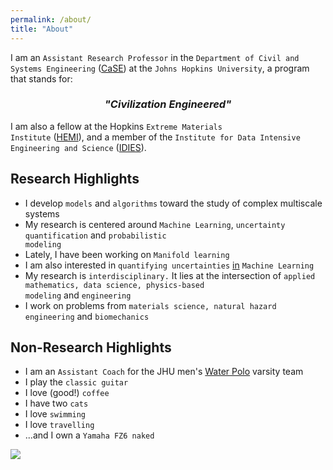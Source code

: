 ```yaml
---
permalink: /about/
title: "About"
---
```



I am an <code>Assistant Research Professor</code> in the  <code>Department of Civil and Systems Engineering</code> (<a href="https://engineering.jhu.edu/case/" target="_blank">CaSE</a>) at the <code>Johns Hopkins University</code>, a program  that stands for:

### <center><i>"Civilization Engineered"</i></center>


I am also a fellow at the Hopkins <code>Extreme Materials Institute</code> (<a href="https://hemi.jhu.edu">HEMI</a>), and a member of the <code>Institute for Data Intensive Engineering and Science</code> (<a href="https://idies.jhu.edu">IDIES</a>). 


## Research Highlights

* I develop <code>models</code> and <code>algorithms</code> toward the study of complex multiscale systems
* My research is centered around  <code>Machine Learning</code>, <code>uncertainty quantification</code>  and <code>probabilistic modeling</code>
* Lately, I have been working on <code>Manifold learning</code>
* I am also interested in <code>quantifying uncertainties</code> <u>in</u> <code>Machine Learning</code>
* My research is <code>interdisciplinary.</code> It lies at the intersection of <code>applied mathematics, data science, physics-based modeling</code> and <code>engineering</code>
* I work on problems from <code>materials science, natural hazard engineering</code> and <code>biomechanics</code>


## Non-Research Highlights

*  I am an <code>Assistant Coach</code> for the JHU men's <a href="https://hopkinssports.com/sports/mens-water-polo" target="_blank">Water Polo</a> varsity team
* I play the <code>classic guitar</code>
* I love (good!) <code>coffee</code>
* I have two <code>cats</code>
* I love <code>swimming</code>
* I love <code>travelling</code>
* ...and I own a <code>Yamaha FZ6 naked</code>


<img src="{{ site.url }}{{ site.baseurl }}/assets/images/image1.png"/>

